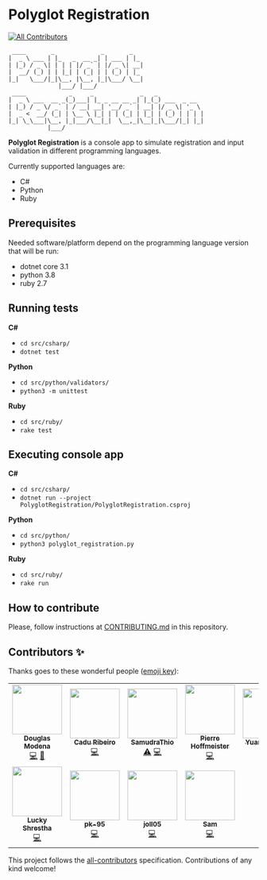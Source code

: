 Polyglot Registration
===
<!-- ALL-CONTRIBUTORS-BADGE:START - Do not remove or modify this section -->
[![All Contributors](https://img.shields.io/badge/all_contributors-11-orange.svg?style=flat-square)](#contributors-)
<!-- ALL-CONTRIBUTORS-BADGE:END -->

```
 ____       _             _       _   
|  _ \ ___ | |_   _  __ _| | ___ | |_ 
| |_) / _ \| | | | |/ _` | |/ _ \| __|
|  __/ (_) | | |_| | (_| | | (_) | |_ 
|_|   \___/|_|\__, |\__, |_|\___/ \__|
              |___/ |___/             
 ____            _     _             _   _             
|  _ \ ___  __ _(_)___| |_ _ __ __ _| |_(_) ___  _ __  
| |_) / _ \/ _` | / __| __| '__/ _` | __| |/ _ \| '_ \ 
|  _ <  __/ (_| | \__ \ |_| | | (_| | |_| | (_) | | | |
|_| \_\___|\__, |_|___/\__|_|  \__,_|\__|_|\___/|_| |_|
           |___/                                       
```

**Polyglot Registration** is a console app to simulate registration and input validation in different programming languages.

Currently supported languages are:
- C#
- Python
- Ruby

## Prerequisites
Needed software/platform depend on the programming language version that will be run:
- dotnet core 3.1
- python 3.8
- ruby 2.7

## Running tests
**C#**
- `cd src/csharp/`
- `dotnet test`

**Python**
- `cd src/python/validators/`
- `python3 -m unittest`

**Ruby**
- `cd src/ruby/`
- `rake test`

## Executing console app
**C#**
- `cd src/csharp/`
- `dotnet run --project PolyglotRegistration/PolyglotRegistration.csproj`

**Python**
- `cd src/python/`
- `python3 polyglot_registration.py`

**Ruby**
- `cd src/ruby/`
- `rake run`

## How to contribute
Please, follow instructions at [CONTRIBUTING.md](https://github.com/dmodena/polyglot-registration/blob/main/CONTRIBUTING.md) in this repository.

## Contributors ✨

Thanks goes to these wonderful people ([emoji key](https://allcontributors.org/docs/en/emoji-key)):

<!-- ALL-CONTRIBUTORS-LIST:START - Do not remove or modify this section -->
<!-- prettier-ignore-start -->
<!-- markdownlint-disable -->
<table>
  <tr>
    <td align="center"><a href="https://github.com/dmodena"><img src="https://avatars3.githubusercontent.com/u/11446011?v=4" width="100px;" alt=""/><br /><sub><b>Douglas Modena</b></sub></a><br /><a href="https://github.com/dmodena/polyglot-registration/commits?author=dmodena" title="Code">💻</a> <a href="https://github.com/dmodena/polyglot-registration/commits?author=dmodena" title="Documentation">📖</a></td>
    <td align="center"><a href="https://cadu.dev"><img src="https://avatars3.githubusercontent.com/u/771411?v=4" width="100px;" alt=""/><br /><sub><b>Cadu Ribeiro</b></sub></a><br /><a href="https://github.com/dmodena/polyglot-registration/commits?author=duduribeiro" title="Code">💻</a></td>
    <td align="center"><a href="https://www.linkedin.com/in/samudrathio/"><img src="https://avatars1.githubusercontent.com/u/68200757?v=4" width="100px;" alt=""/><br /><sub><b>SamudraThio</b></sub></a><br /><a href="https://github.com/dmodena/polyglot-registration/commits?author=SamudraThio" title="Tests">⚠️</a> <a href="https://github.com/dmodena/polyglot-registration/commits?author=SamudraThio" title="Code">💻</a></td>
    <td align="center"><a href="https://github.com/phoffmeister"><img src="https://avatars3.githubusercontent.com/u/1093398?v=4" width="100px;" alt=""/><br /><sub><b>Pierre Hoffmeister</b></sub></a><br /><a href="https://github.com/dmodena/polyglot-registration/commits?author=phoffmeister" title="Code">💻</a></td>
    <td align="center"><a href="https://github.com/yuanLeeMidori"><img src="https://avatars1.githubusercontent.com/u/50813726?v=4" width="100px;" alt=""/><br /><sub><b>Yuan-Hsi Lee</b></sub></a><br /><a href="https://github.com/dmodena/polyglot-registration/commits?author=yuanLeeMidori" title="Code">💻</a></td>
    <td align="center"><a href="https://github.com/lcpizzo"><img src="https://avatars3.githubusercontent.com/u/62020365?v=4" width="100px;" alt=""/><br /><sub><b>lcpizzo</b></sub></a><br /><a href="https://github.com/dmodena/polyglot-registration/commits?author=lcpizzo" title="Code">💻</a></td>
    <td align="center"><a href="https://github.com/HyperTHD"><img src="https://avatars0.githubusercontent.com/u/16841702?v=4" width="100px;" alt=""/><br /><sub><b>Abdulbasid Guled</b></sub></a><br /><a href="https://github.com/dmodena/polyglot-registration/commits?author=HyperTHD" title="Code">💻</a></td>
  </tr>
  <tr>
    <td align="center"><a href="http://shresthalucky.github.io/"><img src="https://avatars2.githubusercontent.com/u/4192121?v=4" width="100px;" alt=""/><br /><sub><b>Lucky Shrestha</b></sub></a><br /><a href="https://github.com/dmodena/polyglot-registration/commits?author=shresthalucky" title="Code">💻</a></td>
    <td align="center"><a href="https://github.com/pk-95"><img src="https://avatars2.githubusercontent.com/u/60467716?v=4" width="100px;" alt=""/><br /><sub><b>pk-95</b></sub></a><br /><a href="https://github.com/dmodena/polyglot-registration/commits?author=pk-95" title="Code">💻</a></td>
    <td align="center"><a href="https://github.com/joll05"><img src="https://avatars0.githubusercontent.com/u/44553291?v=4" width="100px;" alt=""/><br /><sub><b>joll05</b></sub></a><br /><a href="https://github.com/dmodena/polyglot-registration/commits?author=joll05" title="Code">💻</a></td>
    <td align="center"><a href="https://dev.to/sharkham"><img src="https://avatars0.githubusercontent.com/u/49769979?v=4" width="100px;" alt=""/><br /><sub><b>Sam</b></sub></a><br /><a href="https://github.com/dmodena/polyglot-registration/commits?author=sharkham" title="Code">💻</a></td>
  </tr>
</table>

<!-- markdownlint-enable -->
<!-- prettier-ignore-end -->
<!-- ALL-CONTRIBUTORS-LIST:END -->

This project follows the [all-contributors](https://github.com/all-contributors/all-contributors) specification. Contributions of any kind welcome!
